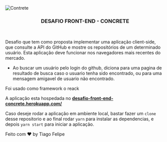 <img alt="Contrete" src="https://images.sympla.com.br/5df91012c822a.png" />

<br/>
<h3 align="center">
  DESAFIO FRONT-END - CONCRETE
</h3>

<br/>
<p>Desafio que tem como proposta implementar uma aplicação client-side, que consulte a API do GitHub e mostre os repositórios de um determinado usuário. Esta aplicação deve funcionar nos navegadores mais recentes do mercado.<p/>

- Ao buscar um usuário pelo login do github, diciona para uma pagina de resultado de busca caso o usuario tenha sido encontrado, ou para uma mensagem amigavel de usuario não encontrado.

<p>Foi usado como framework o reack</p>

A aplicação esta hospedada no **[desafio-front-end-concrete.herokuapp.com/](https://desafio-front-end-concrete.herokuapp.com/)**

Caso deseje rodar a aplicação em ambiente local, bastar fazer um `clone` desse repositorio e ao final rodar `yarn` para instalar as dependencias, e depois `yarn start` para iniciar a aplicação.


Feito com ❤️ by Tiago Felipe


